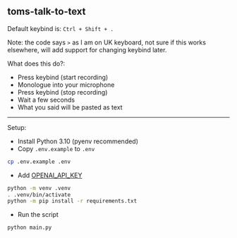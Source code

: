 ## toms-talk-to-text

Default keybind is: `Ctrl + Shift + .` 

Note: the code says `>` as I am on UK keyboard, not sure if this works elsewhere, will add support for changing keybind later.

What does this do?:

- Press keybind (start recording)
- Monologue into your microphone
- Press keybind (stop recording)
- Wait a few seconds
- What you said will be pasted as text

---

Setup:

- Install Python 3.10 (pyenv recommended)
- Copy `.env.example` to `.env`
```bash
cp .env.example .env
```

- Add [OPENAI_API_KEY](https://platform.openai.com/account/api-keys)
```bash
python -m venv .venv
. .venv/bin/activate
python -m pip install -r requirements.txt
```
- Run the script
```bash
python main.py
```
